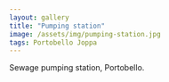 ```yaml
---
layout: gallery
title: "Pumping station"
image: /assets/img/pumping-station.jpg
tags: Portobello Joppa
---
```


Sewage pumping station, Portobello.
